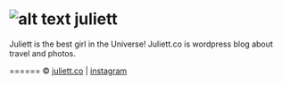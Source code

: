 ![alt text][juliett-logo] juliett
=======

Juliett is the best girl in the Universe!
Juliett.co is wordpress blog about travel and photos.


[juliett-logo]: https://raw.github.com/Interreto/juliett/master/photo.jpg "Juliett is the best girl in the Universe"



======
&copy; [juliett.co](http://juliett.co/) | [instagram](https://instagram.com/juliett.co/)   
